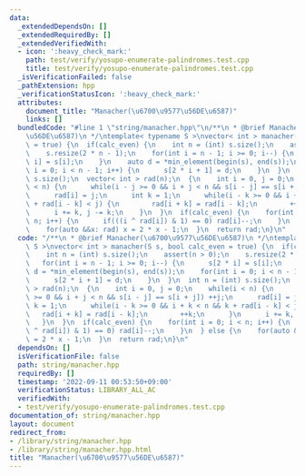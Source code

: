 ```yaml
---
data:
  _extendedDependsOn: []
  _extendedRequiredBy: []
  _extendedVerifiedWith:
  - icon: ':heavy_check_mark:'
    path: test/verify/yosupo-enumerate-palindromes.test.cpp
    title: test/verify/yosupo-enumerate-palindromes.test.cpp
  _isVerificationFailed: false
  _pathExtension: hpp
  _verificationStatusIcon: ':heavy_check_mark:'
  attributes:
    document_title: "Manacher(\u6700\u9577\u56DE\u6587)"
    links: []
  bundledCode: "#line 1 \"string/manacher.hpp\"\n/**\n * @brief Manacher(\u6700\u9577\
    \u56DE\u6587)\n */\ntemplate< typename S >\nvector< int > manacher(S s, bool calc_even\
    \ = true) {\n  if(calc_even) {\n    int n = (int) s.size();\n    assert(n > 0);\n\
    \    s.resize(2 * n - 1);\n    for(int i = n - 1; i >= 0; i--) {\n      s[2 *\
    \ i] = s[i];\n    }\n    auto d = *min_element(begin(s), end(s));\n    for(int\
    \ i = 0; i < n - 1; i++) {\n      s[2 * i + 1] = d;\n    }\n  }\n  int n = (int)\
    \ s.size();\n  vector< int > rad(n);\n  {\n    int i = 0, j = 0;\n    while(i\
    \ < n) {\n      while(i - j >= 0 && i + j < n && s[i - j] == s[i + j]) ++j;\n\
    \      rad[i] = j;\n      int k = 1;\n      while(i - k >= 0 && i + k < n && k\
    \ + rad[i - k] < j) {\n        rad[i + k] = rad[i - k];\n        ++k;\n      }\n\
    \      i += k, j -= k;\n    }\n  }\n  if(calc_even) {\n    for(int i = 0; i <\
    \ n; i++) {\n      if(((i ^ rad[i]) & 1) == 0) rad[i]--;\n    }\n  } else {\n\
    \    for(auto &&x: rad) x = 2 * x - 1;\n  }\n  return rad;\n}\n"
  code: "/**\n * @brief Manacher(\u6700\u9577\u56DE\u6587)\n */\ntemplate< typename\
    \ S >\nvector< int > manacher(S s, bool calc_even = true) {\n  if(calc_even) {\n\
    \    int n = (int) s.size();\n    assert(n > 0);\n    s.resize(2 * n - 1);\n \
    \   for(int i = n - 1; i >= 0; i--) {\n      s[2 * i] = s[i];\n    }\n    auto\
    \ d = *min_element(begin(s), end(s));\n    for(int i = 0; i < n - 1; i++) {\n\
    \      s[2 * i + 1] = d;\n    }\n  }\n  int n = (int) s.size();\n  vector< int\
    \ > rad(n);\n  {\n    int i = 0, j = 0;\n    while(i < n) {\n      while(i - j\
    \ >= 0 && i + j < n && s[i - j] == s[i + j]) ++j;\n      rad[i] = j;\n      int\
    \ k = 1;\n      while(i - k >= 0 && i + k < n && k + rad[i - k] < j) {\n     \
    \   rad[i + k] = rad[i - k];\n        ++k;\n      }\n      i += k, j -= k;\n \
    \   }\n  }\n  if(calc_even) {\n    for(int i = 0; i < n; i++) {\n      if(((i\
    \ ^ rad[i]) & 1) == 0) rad[i]--;\n    }\n  } else {\n    for(auto &&x: rad) x\
    \ = 2 * x - 1;\n  }\n  return rad;\n}\n"
  dependsOn: []
  isVerificationFile: false
  path: string/manacher.hpp
  requiredBy: []
  timestamp: '2022-09-11 00:53:50+09:00'
  verificationStatus: LIBRARY_ALL_AC
  verifiedWith:
  - test/verify/yosupo-enumerate-palindromes.test.cpp
documentation_of: string/manacher.hpp
layout: document
redirect_from:
- /library/string/manacher.hpp
- /library/string/manacher.hpp.html
title: "Manacher(\u6700\u9577\u56DE\u6587)"
---
```

